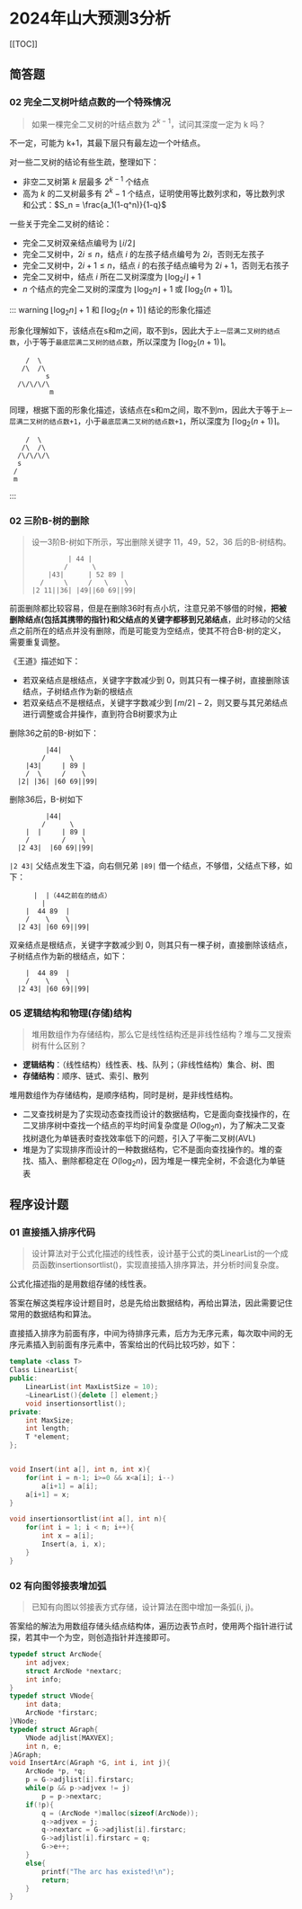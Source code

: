 # 2024年山大预测3分析

[[TOC]]

## 简答题

### 02 完全二叉树叶结点数的一个特殊情况

> 如果一棵完全二叉树的叶结点数为 $2^{k-1}$，试问其深度一定为 k 吗？

不一定，可能为 k+1，其最下层只有最左边一个叶结点。

对一些二叉树的结论有些生疏，整理如下：

- 非空二叉树第 $k$ 层最多 $2^{k-1}$ 个结点
- 高为 $k$ 的二叉树最多有 $2^k-1$ 个结点，证明使用等比数列求和，等比数列求和公式：$S_n = \frac{a_1(1-q^n)}{1-q}$

一些关于完全二叉树的结论：

- 完全二叉树双亲结点编号为 $\lfloor i/2 \rfloor$
- 完全二叉树中，$2i\leq n$，结点 $i$ 的左孩子结点编号为 $2i$，否则无左孩子
- 完全二叉树中，$2i+1\leq n$，结点 $i$ 的右孩子结点编号为 $2i+1$，否则无右孩子
- 完全二叉树中，结点 $i$ 所在二叉树深度为 $\lfloor \log_2 i \rfloor + 1$
- $n$ 个结点的完全二叉树的深度为 $\lfloor \log_2 n \rfloor + 1$ 或 $\lceil \log_2 (n+1) \rceil$。

::: warning $\lfloor \log_2 n \rfloor + 1$ 和 $\lceil \log_2 (n+1) \rceil$ 结论的形象化描述

形象化理解如下，该结点在s和m之间，取不到s，因此大于`上一层满二叉树的结点数`，小于等于`最底层满二叉树的结点数`，所以深度为 $\lceil \log_2 (n+1) \rceil$。

```
    /  \ 
   /\  /\
         s
  /\/\/\/\
          m
```


同理，根据下面的形象化描述，该结点在s和m之间，取不到m，因此大于等于`上一层满二叉树的结点数+1`，小于`最底层满二叉树的结点数+1`，所以深度为 $\lceil \log_2 (n+1) \rceil$。

```
    /  \ 
   /\  /\
  /\/\/\/\
  s        
 /
 m
```
:::

### 02 三阶B-树的删除

> 设一3阶B-树如下所示，写出删除关键字 11，49，52，36 后的B-树结构。
>
> ```
>          | 44 |
>         /      \
>     |43|      | 52 89 |
>   /     \     /   \    \
> |2 11||36| |49||60 69||99|
> ```


前面删除都比较容易，但是在删除36时有点小坑，注意兄弟不够借的时候，**把被删除结点(包括其携带的指针)和父结点的关键字都移到兄弟结点**，此时移动的父结点之前所在的结点并没有删除，而是可能变为空结点，使其不符合B-树的定义，需要重复调整。

《王道》描述如下：

- 若双亲结点是根结点，关键字字数减少到 $0$，则其只有一棵子树，直接删除该结点，子树结点作为新的根结点
- 若双亲结点不是根结点，关键字字数减少到 $\lceil m/2 \rceil -2$，则又要与其兄弟结点进行调整或合并操作，直到符合B树要求为止

删除36之前的B-树如下：

```
         |44|
        /      \
    |43|     | 89 |
    /  \     /    \
  |2| |36| |60 69||99| 
```

删除36后，B-树如下

```
         |44|
        /      \
    |  |     | 89 |
    /        /    \
  |2 43|  |60 69||99| 
```

`|2 43|` 父结点发生下溢，向右侧兄弟 `|89|` 借一个结点，不够借，父结点下移，如下：

```
      |  |（44之前在的结点）
        |   
    |  44 89  |
    /    \    \
  |2 43| |60 69||99| 
```

双亲结点是根结点，关键字字数减少到 $0$，则其只有一棵子树，直接删除该结点，子树结点作为新的根结点，如下：

```
    |  44 89  |
    /    \    \
  |2 43| |60 69||99| 
```

### 05 逻辑结构和物理(存储)结构

> 堆用数组作为存储结构，那么它是线性结构还是非线性结构？堆与二叉搜索树有什么区别？

- **逻辑结构**：（线性结构）线性表、栈、队列；（非线性结构）集合、树、图
- **存储结构**：顺序、链式、索引、散列

堆用数组作为存储结构，是顺序结构，同时是树，是非线性结构。

- 二叉查找树是为了实现动态查找而设计的数据结构，它是面向查找操作的，在二叉排序树中查找一个结点的平均时间复杂度是 $O(\log_2n)$，为了解决二叉查找树退化为单链表时查找效率低下的问题，引入了平衡二叉树(AVL)
- 堆是为了实现排序而设计的一种数据结构，它不是面向查找操作的。堆的查找、插入、删除都稳定在 $O(\log_2n)$，因为堆是一棵完全树，不会退化为单链表

## 程序设计题

### 01 直接插入排序代码

> 设计算法对于公式化描述的线性表，设计基于公式的类LinearList的一个成员函数insertionsortlist()，实现直接插入排序算法，并分析时间复杂度。

公式化描述指的是用数组存储的线性表。

答案在解这类程序设计题目时，总是先给出数据结构，再给出算法，因此需要记住常用的数据结构和算法。

直接插入排序为前面有序，中间为待排序元素，后方为无序元素，每次取中间的无序元素插入到前面有序元素中，答案给出的代码比较巧妙，如下：

```cpp
template <class T>
Class LinearList{
public:
    LinearList(int MaxListSize = 10);
    ~LinearList(){delete [] element;}
    void insertionsortlist();
private:
    int MaxSize;
    int length;
    T *element;
};


void Insert(int a[], int n, int x){
    for(int i = n-1; i>=0 && x<a[i]; i--)
        a[i+1] = a[i];
    a[i+1] = x;
}

void insertionsortlist(int a[], int n){
    for(int i = 1; i < n; i++){
        int x = a[i];
        Insert(a, i, x);
    }
}
```

### 02 有向图邻接表增加弧

> 已知有向图以邻接表方式存储，设计算法在图中增加一条弧(i, j)。

答案给的解法为用数组存储头结点结构体，遍历边表节点时，使用两个指针进行试探，若其中一个为空，则创造指针并连接即可。

```cpp
typedef struct ArcNode{
    int adjvex;
    struct ArcNode *nextarc;
    int info;
}
typedef struct VNode{
    int data;
    ArcNode *firstarc;
}VNode;
typedef struct AGraph{
    VNode adjlist[MAXVEX];
    int n, e;
}AGraph;
void InsertArc(AGraph *G, int i, int j){
    ArcNode *p, *q;
    p = G->adjlist[i].firstarc;
    while(p && p->adjvex != j)
        p = p->nextarc;
    if(!p){
        q = (ArcNode *)malloc(sizeof(ArcNode));
        q->adjvex = j;
        q->nextarc = G->adjlist[i].firstarc;
        G->adjlist[i].firstarc = q;
        G->e++;
    }
    else{
        printf("The arc has existed!\n");
        return;
    }
}
```